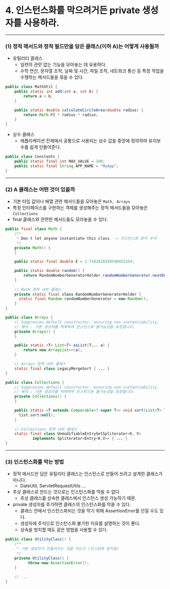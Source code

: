 # 4. 인스턴스화를 막으려거든 private 생성자를 사용하라.

---

### (1) 정적 메서드와 정적 필드만을 담은 클래스(이하 A)는 어떻게 사용될까
- 유틸리티 클래스 
  - 일련의 관련 없는 기능을 모아놓는 데 유용하다.
  - 수학 연산, 문자열 조작, 날짜 및 시간, 파일 조작, 네트워크 통신 등 특정 작업을 수행하는 메서드들을 묶을 수 있다.
```java
public class MathUtil {
    public static int add(int a, int b) {
        return a + b;
    }

    public static double calculateCircleArea(double radius) {
        return Math.PI * radius * radius;
    }
}
```
- 상수 클래스
  - 애플리케이션 전체에서 공통으로 사용되는 상수 값을 중앙에 정의하여 유지보수를 쉽게 만들어준다.
```java
public class Constants {
    public static final int MAX_VALUE = 100;
    public static final String APP_NAME = "MyApp";
}
```

---

### (2) A 클래스는 어떤 것이 있을까
- 기본 타입 값이나 배열 관련 메서드들을 모아놓은 `Math, Arrays` 
- 특정 인터페이스를 구현하는 객체를 생성해주는 정적 메서드들을 모아놓은 `Collections`
- final 클래스와 관련한 메서드들도 모아놓을 수 있다.
```java
public final class Math {
    /**
     * Don't let anyone instantiate this class. -> 인스턴스화 방지 주석
     */
    private Math() {
    }

    public static final double E = 2.7182818284590452354;

    public static double random() {
        return RandomNumberGeneratorHolder.randomNumberGenerator.nextDouble();
    }
    
    // Math 정적 내부 클래스
    private static final class RandomNumberGeneratorHolder {
      static final Random randomNumberGenerator = new Random();
    }
}
```
```java
public class Arrays {
    // Suppresses default constructor, ensuring non-instantiability.
    // 해석 : 기본 생성자를 억제하여 인스턴스화 불가능성을 보장합니다.
    private Arrays() {
    }

    public static <T> List<T> asList(T... a) {
        return new ArrayList<>(a);
    }

    // Arrays 정적 내부 클래스
    static final class LegacyMergeSort { ... }
}
```
```java
public class Collections {
    // Suppresses default constructor, ensuring non-instantiability.
    // 해석 : 기본 생성자를 억제하여 인스턴스화 불가능성을 보장합니다.
    private Collections() {
    }

    public static <T extends Comparable<? super T>> void sort(List<T> list) {
      list.sort(null);
    }
    
    // Collections 정적 내부 클래스
    static final class UnmodifiableEntrySetSpliterator<K, V>
            implements Spliterator<Entry<K,V>> { ... }
}

```

---

### (3) 인스턴스화를 막는 방법
- 정적 메서드만 담은 유틸리티 클래스는 인스턴스로 만들어 쓰려고 설계한 클래스가 아니다.
  - DateUtil, ServletRequestUtils ...
- 추상 클래스로 만드는 것으로는 인스턴스화를 막을 수 없다.
  - 추상 클래스를 상속한 클래스에서 인스턴스 생성 가능하기 때문.
- private 생성자를 추가하면 클래스의 인스턴스화를 막을 수 있다.
  - 클래스 안에서 인스턴스화되는 것을 막기 위해 AssertionError를 던질 수도 있다. 
  - 생성자에 주석으로 인스턴스화 불가한 이유를 설명하는 것이 좋다. 
  - 상속을 방지할 때도 같은 방법을 사용할 수 있다.
```java
public class UtilityClass() {
    /**
     * 기본 생성자가 만들어지는 것을 막는다 (인스턴화 방지용) 
     */
    private UtilityClass() {
          throw new AssertionError();
    }
    
    // ...
}
```
